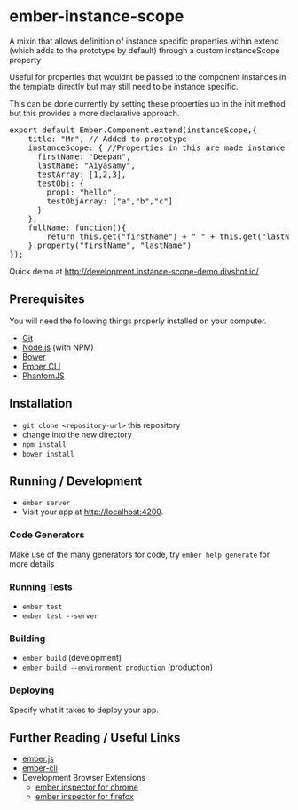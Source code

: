 
# ember-instance-scope

A mixin that allows definition of instance specific properties within extend (which adds to the prototype by default) through a custom instanceScope property

Useful for properties that wouldnt be passed to the component instances in the template directly but may still need to be instance specific. 

This can be done currently by setting these properties up in the init method but this provides a more declarative approach.

<pre>
export default Ember.Component.extend(instanceScope,{
	title: "Mr", // Added to prototype
	instanceScope: { //Properties in this are made instance specific by the mixin
	  firstName: "Deepan",
	  lastName: "Aiyasamy",
	  testArray: [1,2,3],
	  testObj: {
	  	prop1: "hello",
	  	testObjArray: ["a","b","c"]
	  }
	},
	fullName: function(){
		return this.get("firstName") + " " + this.get("lastName")
	}.property("firstName", "lastName")
});
</pre>

Quick demo at http://development.instance-scope-demo.divshot.io/

## Prerequisites

You will need the following things properly installed on your computer.

* [Git](http://git-scm.com/)
* [Node.js](http://nodejs.org/) (with NPM)
* [Bower](http://bower.io/)
* [Ember CLI](http://www.ember-cli.com/)
* [PhantomJS](http://phantomjs.org/)

## Installation

* `git clone <repository-url>` this repository
* change into the new directory
* `npm install`
* `bower install`

## Running / Development

* `ember server`
* Visit your app at [http://localhost:4200](http://localhost:4200).

### Code Generators

Make use of the many generators for code, try `ember help generate` for more details

### Running Tests

* `ember test`
* `ember test --server`

### Building

* `ember build` (development)
* `ember build --environment production` (production)

### Deploying

Specify what it takes to deploy your app.

## Further Reading / Useful Links

* [ember.js](http://emberjs.com/)
* [ember-cli](http://www.ember-cli.com/)
* Development Browser Extensions
  * [ember inspector for chrome](https://chrome.google.com/webstore/detail/ember-inspector/bmdblncegkenkacieihfhpjfppoconhi)
  * [ember inspector for firefox](https://addons.mozilla.org/en-US/firefox/addon/ember-inspector/)

